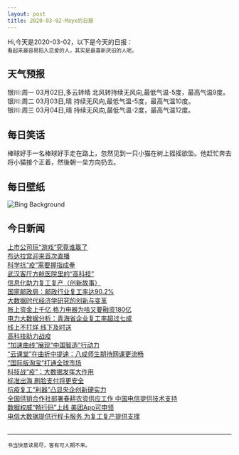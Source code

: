 ```yaml
---
layout: post
title: 2020-03-02-Mayx的日报
---
```


Hi,今天是2020-03-02，以下是今天的日报：<br><small>
看起来最容易陷入恋爱的人，其实是最喜新厌旧的人呢。</small><!--more-->
## 天气预报
银川:周一 03月02日,多云转晴 北风转持续无风向,最低气温-5度，最高气温9度。<br>银川:周二 03月03日,晴 持续无风向,最低气温-5度，最高气温10度。<br>银川:周三 03月04日,晴 持续无风向,最低气温-2度，最高气温12度。
## 每日笑话
棒球好手一名棒球好手走在路上，忽然见到一只小猫在树上摇摇欲坠。他赶忙奔去将小猫接个正着，然後朝一垒方向扔去。
## 每日壁纸
![Bing Background](https://cn.bing.com/th?id=OHR.HikersVoters_EN-US2077085885_1920x1080.jpg&rf=LaDigue_1920x1080.jpg&pid=hp "Women's suffragists who walked from New York City to Washington, DC, to join the National American Woman Suffrage Association parade on March 3, 1913 (© Everett Collection/age fotostock)")
## 今日新闻

[上市公司玩“游戏”究竟谁赢了](http://it.people.com.cn/n1/2020/0302/c1009-31611753.html)   
[布达拉宫迎来首次直播](http://it.people.com.cn/n1/2020/0302/c1009-31612245.html)   
[科学抗“疫”需要握指成拳](http://it.people.com.cn/n1/2020/0302/c1009-31612256.html)   
[武汉客厅方舱医院里的“高科技”](http://it.people.com.cn/n1/2020/0302/c1009-31612330.html)   
[信息化助力复工复产（创新故事）](http://it.people.com.cn/n1/2020/0302/c1009-31612257.html)   
[国家邮政局：邮政行业复工率达90.2%](http://it.people.com.cn/n1/2020/0302/c1009-31612298.html)   
[大数据时代经济学研究的创新与变革](http://it.people.com.cn/n1/2020/0302/c1009-31612258.html)   
[账上资金上千亿 格力电器为啥又要融资180亿](http://it.people.com.cn/n1/2020/0302/c1009-31612327.html)   
[电力大数据分析：青海省企业复工率超过七成](http://it.people.com.cn/n1/2020/0302/c1009-31612328.html)   
[线上不打烊 线下及时送](http://it.people.com.cn/n1/2020/0302/c1009-31611935.html)   
[高科技助力战疫](http://it.people.com.cn/n1/2020/0302/c1009-31611930.html)   
[“加速曲线”展现“中国智造”行动力](http://it.people.com.cn/n1/2020/0302/c1009-31611851.html)   
[“云课堂”在曲折中提速：八成师生期待网课更流畅](http://it.people.com.cn/n1/2020/0302/c1009-31611842.html)   
[“国际版淘宝”打通全球市场](http://it.people.com.cn/n1/2020/0302/c1009-31611778.html)   
[科技战“疫”：大数据发挥大作用](http://it.people.com.cn/n1/2020/0302/c1009-31611786.html)   
[标准出海 刷脸支付将更安全](http://it.people.com.cn/n1/2020/0302/c1009-31611745.html)   
[抗疫复工“利器”凸显央企创新硬实力](http://it.people.com.cn/n1/2020/0302/c1009-31611733.html)   
[全国供销合作社部署春耕农资供应工作 中国电信提供技术支持](http://it.people.com.cn/n1/2020/0301/c1009-31611327.html)   
[数据权威“畅行码”上线 美团App可申领](http://it.people.com.cn/n1/2020/0301/c1009-31611323.html)   
[电信大数据提供行程卡服务 为复工复产提供支撑](http://it.people.com.cn/n1/2020/0301/c1009-31611321.html)   
<br />

***

<small>书当快意读易尽，客有可人期不来。</small>
